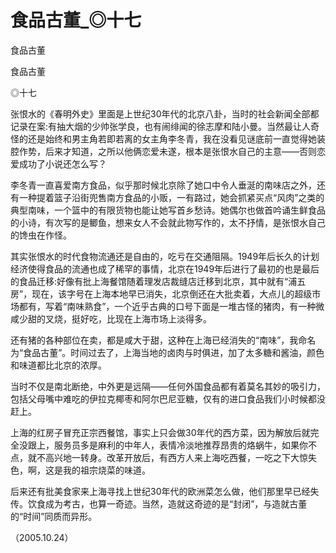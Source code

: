 # 食品古董_◎十七

食品古董

食品古董

◎十七

张恨水的《春明外史》里面是上世纪30年代的北京八卦，当时的社会新闻全部都记录在案:有抽大烟的少帅张学良，也有闹绯闻的徐志摩和陆小曼。当然最让人奇怪的还是始终和男主角若即若离的女主角李冬青，我在没看见谜底前一直觉得她装腔作势，后来才知道，之所以他俩恋爱未遂，根本是张恨水自己的主意——否则恋爱成功了小说还怎么写？

李冬青一直喜爱南方食品，似乎那时候北京除了她口中令人垂涎的南味店之外，还有一种提着篮子沿街兜售南方食品的小贩，一有路过，她会抓紧买点“风肉”之类的典型南味，一个篮中的有限货物也能让她写首乡愁诗。她偶尔也做首吟诵生鲜食品的小诗，有次写的是鲫鱼，想来女人不会就此物写作的，太不抒情，是张恨水自己的馋虫在作怪。

其实张恨水的时代食物流通还是自由的，吃亏在交通阻隔。1949年后长久的计划经济使得食品的流通也成了稀罕的事情，北京在1949年后进行了最初的也是最后的食品迁移:好像有批上海餐馆随着理发店裁缝店迁移到北京，其中就有“浦五房”，现在，该字号在上海本地早已消失，北京倒还在大批卖着，大点儿的超级市场都有，写着“南味熟食”，一个近乎古典的口号下面是一堆古怪的猪肉，有一种微咸少甜的叉烧，挺好吃，比现在上海市场上淡得多。

还有猪的各种部位在卖，都是咸大于甜，这种在上海已经消失的“南味”，我命名为“食品古董”。时间过去了，上海当地的卤肉与时俱进，加了太多糖和酱油，颜色和味道都比北京的浓厚。

当时不仅是南北断绝，中外更是远隔——任何外国食品都有着莫名其妙的吸引力，包括父母嘴中难吃的伊拉克椰枣和阿尔巴尼亚糖，仅有的进口食品我们小时候都没赶上。

上海的红房子冒充正宗西餐馆，事实上只会做30年代的西方菜，因为解放后就完全没跟上，服务员多是麻利的中年人，表情冷淡地推荐昂贵的烙蜗牛，如果你不点，就不高兴地一转身。改革开放后，有西方人来上海吃西餐，一吃之下大惊失色，啊，这是我的祖宗烧菜的味道。

后来还有批美食家来上海寻找上世纪30年代的欧洲菜怎么做，他们那里早已经失传。饮食成为考古，也算一奇迹。当然，造就这奇迹的是“封闭”，与造就古董的“时间”同质而异形。

（2005.10.24）